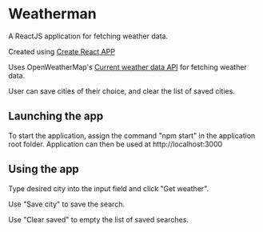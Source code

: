 # Weatherman
A ReactJS application for fetching weather data.

Created using [Create React APP](https://github.com/facebook/create-react-app/tree/master)

Uses OpenWeatherMap's [Current weather data API](http://api.openweathermap.org/) for fetching weather data.

User can save cities of their choice, and clear the list of saved cities.

## Launching the app

To start the application, assign the command "npm start" in the application root folder. Application can then be used at http://localhost:3000

## Using the app

Type desired city into the input field and click "Get weather".

Use "Save city" to save the search.

Use "Clear saved" to empty the list of saved searches.
